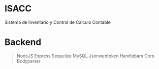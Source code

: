 # ISACC
Sistema de Inventario y Control de Calculo Contable

# Backend
> NodeJS
> Express
> Sequelize
> MySQL
> Jsonwebtoken
> Handlebars
> Cors
> Bodyparser
